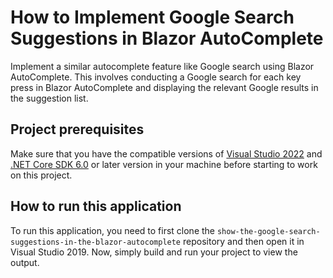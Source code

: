 # How to Implement Google Search Suggestions in Blazor AutoComplete
Implement a similar autocomplete feature like Google search using Blazor AutoComplete. This involves conducting a Google search for each key press in Blazor AutoComplete and displaying the relevant Google results in the suggestion list.

## Project prerequisites
Make sure that you have the compatible versions of [Visual Studio 2022](https://visualstudio.microsoft.com/downloads/ ) and [.NET Core SDK 6.0](https://dotnet.microsoft.com/en-us/download/dotnet/6.0) or later version in your machine before starting to work on this project.

## How to run this application
To run this application, you need to first clone the `show-the-google-search-suggestions-in-the-blazor-autocomplete` repository and then open it in Visual Studio 2019. Now, simply build and run your project to view the output.

